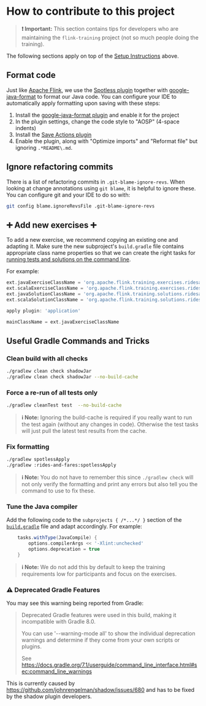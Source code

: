 # How to contribute to this project

> **:heavy_exclamation_mark: Important:** This section contains tips for developers who are
> maintaining the `flink-training` project (not so much people doing the training).

The following sections apply on top of the [Setup Instructions](README.md#set-up-your-development-environment) above.

## Format code

Just like [Apache Flink](https://github.com/apache/flink), we use the [Spotless
plugin](https://github.com/diffplug/spotless/tree/main/plugin-maven) together
with [google-java-format](https://github.com/google/google-java-format) to
format our Java code. You can configure your IDE to automatically apply
formatting upon saving with these steps:

1. Install the [google-java-format
   plugin](https://plugins.jetbrains.com/plugin/8527-google-java-format) and
   enable it for the project
2. In the plugin settings, change the code style to "AOSP" (4-space indents)
3. Install the [Save Actions
   plugin](https://plugins.jetbrains.com/plugin/7642-save-actions)
4. Enable the plugin, along with "Optimize imports" and "Reformat file" but
   ignoring `.*README\.md`.

## Ignore refactoring commits

There is a list of refactoring commits in `.git-blame-ignore-revs`.
When looking at change annotations using `git blame`, it is helpful to ignore these.
You can configure git and your IDE to do so with:

```bash
git config blame.ignoreRevsFile .git-blame-ignore-revs
```

## :heavy_plus_sign: Add new exercises :heavy_plus_sign:

To add a new exercise, we recommend copying an existing one and adapting it. Make sure the new subproject's `build.gradle` file
contains appropriate class name properties so that we can create the right tasks for
[running tests and solutions on the command line](README.md#running-exercises-tests-and-solutions-on-the-command-line).

For example:

```groovy
ext.javaExerciseClassName = 'org.apache.flink.training.exercises.ridesandfares.RidesAndFaresExercise'
ext.scalaExerciseClassName = 'org.apache.flink.training.exercises.ridesandfares.scala.RidesAndFaresExercise'
ext.javaSolutionClassName = 'org.apache.flink.training.solutions.ridesandfares.RidesAndFaresSolution'
ext.scalaSolutionClassName = 'org.apache.flink.training.solutions.ridesandfares.scala.RidesAndFaresSolution'

apply plugin: 'application'

mainClassName = ext.javaExerciseClassName
```

## Useful Gradle Commands and Tricks

### Clean build with all checks

```bash
./gradlew clean check shadowJar
./gradlew clean check shadowJar --no-build-cache
```

### Force a re-run of all tests only

```bash
./gradlew cleanTest test  --no-build-cache
```

> **:information_source: Note:** Ignoring the build-cache is required if you really want to run the test again
> (without any changes in code). Otherwise the test tasks will just pull the latest test results from the cache.

### Fix formatting

```bash
./gradlew spotlessApply
./gradlew :rides-and-fares:spotlessApply
```

> **:information_source: Note:** You do not have to remember this since `./gradlew check` will not only
> verify the formatting and print any errors but also tell you the command to use to fix these.

### Tune the Java compiler

Add the following code to the `subprojects { /*...*/ }` section of the
[`build.gradle`](build.gradle) file and adapt accordingly. For example:

```groovy
    tasks.withType(JavaCompile) {
        options.compilerArgs << '-Xlint:unchecked'
        options.deprecation = true
    }
```

> **:information_source: Note:** We do not add this by default to keep the training
> requirements low for participants and focus on the exercises.

### :warning: Deprecated Gradle Features

You may see this warning being reported from Gradle:
> Deprecated Gradle features were used in this build, making it incompatible with Gradle 8.0.
>
> You can use '--warning-mode all' to show the individual deprecation warnings and determine if they come from your own scripts or plugins.
>
> See https://docs.gradle.org/7.1/userguide/command_line_interface.html#sec:command_line_warnings

This is currently caused by https://github.com/johnrengelman/shadow/issues/680
and has to be fixed by the shadow plugin developers.
